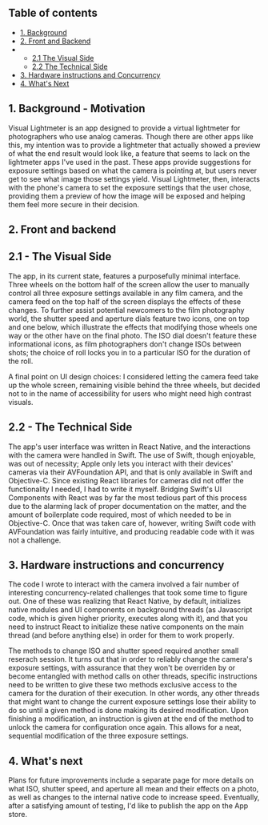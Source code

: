 








## Table of contents

- [1. Background](#1-background---motivation)
- [2. Front and Backend](#2-front-and-backend)
- - [2.1 The Visual Side](#21-the-visual-side)
  - [2.2 The Technical Side](#22-the-technical-side)
- [3. Hardware instructions and Concurrency](#3-hardware-instructions-and-concurrency)
- [4. What's Next](#4-whats-next)



## 1. Background - Motivation


Visual Lightmeter is an app designed to provide a virtual lightmeter for photographers who use analog cameras. Though there are other apps like this, my intention was to provide a lightmeter that actually showed a preview of what the end result would look like, a feature that seems to lack on the lightmeter apps I've used in the past. These apps provide suggestions for exposure settings based on what the camera is pointing at, but users never get to see what image those settings yield. Visual Lightmeter, then, interacts with the phone's camera to set the exposure settings that the user chose, providing them a preview of how the image will be exposed and helping them feel more secure in their decision.


## 2. Front and backend

## 2.1 - The Visual Side

The app, in its current state, features a purposefully minimal interface. Three wheels on the bottom half of the screen allow the user to manually control all three exposure settings available in any film camera, and the camera feed on the top half of the screen displays the effects of these changes. To further assist potential newcomers to the film photography world, the shutter speed and aperture dials feature two icons, one on top and one below, which illustrate the effects that modifying those wheels one way or the other have on the final photo. The ISO dial doesn't feature these informational icons, as film photographers don't change ISOs between shots; the choice of roll locks you in to a particular ISO for the duration of the roll.

A final point on UI design choices: I considered letting the camera feed take up the whole screen, remaining visible behind the three wheels, but decided not to in the name of accessibility for users who might need high contrast visuals. 


## 2.2 - The Technical Side

The app's user interface was written in React Native, and the interactions with the camera were handled in Swift. The use of Swift, though enjoyable, was out of necessity; Apple only lets you interact with their devices' cameras via their AVFoundation API, and that is only available in Swift and Objective-C. Since existing React libraries for cameras did not offer the functionality I needed, I had to write it myself. Bridging Swift's UI Components with React was by far the most tedious part of this process due to the alarming lack of proper documentation on the matter, and the amount of boilerplate code required, most of which needed to be in Objective-C. Once that was taken care of, however, writing Swift code with AVFoundation was fairly intuitive, and producing readable code with it was not a challenge.

## 3. Hardware instructions and concurrency

The code I wrote to interact with the camera involved a fair number of interesting concurrency-related challenges that took some time to figure out. One of these was realizing that React Native, by default, initializes native modules and UI components on background threads (as Javascript code, which is given higher priority, executes along with it), and that you need to instruct React to initialize these native components on the main thread (and before anything else) in order for them to work properly.

The methods to change ISO and shutter speed required another small reserach session. It turns out that in order to reliably change the camera's exposure settings, with assurance that they won't be overriden by or become entangled with method calls on other threads, specific instructions need to be written to give these two methods exclusive access to the camera for the duration of their execution. In other words, any other threads that might want to change the current exposure settings lose their ability to do so until a given method is done making its desired modification. Upon finishing a modification, an instruction is given at the end of the method to unlock the camera for configuration once again. This allows for a neat, sequential modification of the three exposure settings.

## 4. What's next

Plans for future improvements include a separate page for more details on what ISO, shutter speed, and aperture all mean and their effects on a photo, as well as changes to the internal native code to increase speed. Eventually, after a satisfying amount of testing, I'd like to publish the app on the App store.
